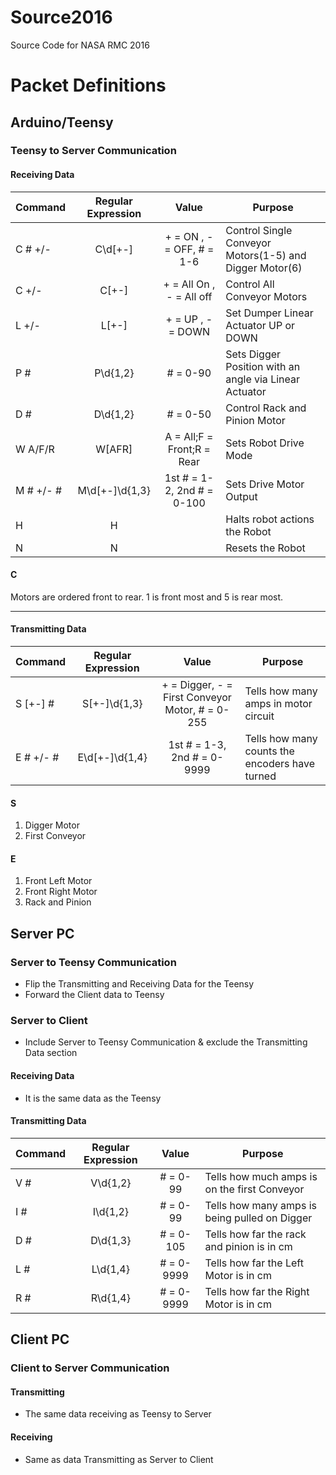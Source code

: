 # Source2016
Source Code for NASA RMC 2016
# Packet Definitions
## Arduino/Teensy
### Teensy to Server Communication
#### Receiving Data
|Command|Regular Expression |Value  |Purpose|
|:------|:----------------: |:---:  |-------|
|C # +/-    |C\d[+-]        |+ = ON , - = OFF, # = 1-6  |Control Single Conveyor Motors(1-5) and Digger Motor(6)|
|C +/-      |C[+-]          |+ = All On , - = All off   |Control All Conveyor Motors    |
|L +/-      |L[+-]          |+ = UP , - = DOWN  |Set Dumper Linear Actuator UP or DOWN  |
|P #        |P\d{1,2}       |# = 0-90           |Sets Digger Position with an angle via Linear Actuator |
|D #        |D\d{1,2}       | # = 0-50         |Control Rack and Pinion Motor|
|W A/F/R    |W[AFR]         |A = All;F = Front;R = Rear |Sets Robot Drive Mode  |
|M # +/- #  |M\d[+-]\d{1,3} |1st # = 1-2, 2nd # = 0-100 |Sets Drive Motor Output |
|H          | H             |   | Halts robot actions the Robot
|N          | N             |   | Resets the Robot

#### C
Motors are ordered front to rear.
1 is front most and 5 is rear most.

---
#### Transmitting Data

|Command|Regular Expression |Value  |Purpose|
|:------|:----------------: |:---:  |-------|
|S [+-] #  |S[+-]\d{1,3} | + = Digger, - = First Conveyor Motor, # = 0-255 | Tells how many amps in motor circuit|
|E # +/- #  |E\d[+-]\d{1,4} | 1st # = 1-3, 2nd # = 0-9999|Tells how many counts the encoders have turned|
#### S
1. Digger Motor
2. First Conveyor

#### E
1. Front Left Motor
2. Front Right Motor
3. Rack and Pinion

## Server PC
### Server to Teensy Communication
- Flip the Transmitting and Receiving Data for the Teensy
- Forward the Client data to Teensy

### Server to Client
- Include Server to Teensy Communication & exclude the Transmitting Data section

#### Receiving Data
- It is the same data as the Teensy

#### Transmitting Data

|Command|Regular Expression |Value  |Purpose|
|:------|:----------------: |:---:  |-------|
|V #    |V\d{1,2}   |# = 0-99   |Tells how much amps is on the first Conveyor|
|I #    |I\d{1,2}   |# = 0-99   |Tells how many amps is being pulled on Digger|
|D #    |D\d{1,3}   |# = 0-105  |Tells how far the rack and pinion is in cm|
|L #    |L\d{1,4}   |# = 0-9999 |Tells how far the Left Motor is in cm|
|R #    |R\d{1,4}   |# = 0-9999 |Tells how far the Right Motor is in cm|
## Client PC
### Client to Server Communication
#### Transmitting
- The same data receiving as Teensy to Server

#### Receiving
- Same as data Transmitting as Server to Client
